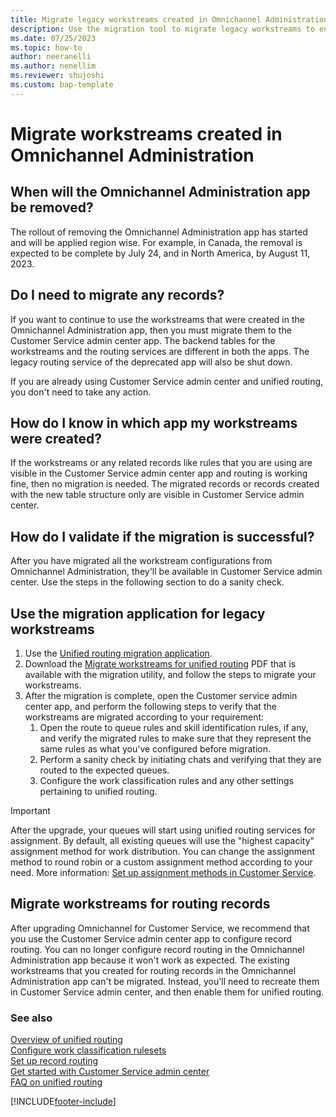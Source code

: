 ```yaml
---
title: Migrate legacy workstreams created in Omnichannel Administration
description: Use the migration tool to migrate legacy workstreams to enable them for unified routing.
ms.date: 07/25/2023
ms.topic: how-to
author: neeranelli
ms.author: nenellim
ms.reviewer: shujoshi
ms.custom: bap-template
---
```


# Migrate workstreams created in Omnichannel Administration

## When will the Omnichannel Administration app be removed?

The rollout of removing the Omnichannel Administration app has started and will be applied region wise. For example, in Canada, the removal is expected to be complete by July 24, and in North America, by August 11, 2023.

## Do I need to migrate any records?

If you want to continue to use the workstreams that were created in the Omnichannel Administration app, then you must migrate them to the Customer Service admin center app. The backend tables for the workstreams and the routing services are different in both the apps. The legacy routing service of the deprecated app will also be shut down.

If you are already using Customer Service admin center and unified routing, you don't need to take any action.

## How do I know in which app my workstreams were created?

If the workstreams or any related records like rules that you are using are visible in the Customer Service admin center app and routing is working fine, then no migration is needed. The migrated records or records created with the new table structure only are visible in Customer Service admin center.

## How do I validate if the migration is successful?

After you have migrated all the workstream configurations from Omnichannel Administration, they'll be available in Customer Service admin center. Use the steps in the following section to do a sanity check.

## Use the migration application for legacy workstreams

1. Use the [Unified routing migration application](https://go.microsoft.com/fwlink/p?linkid=2161582).
1. Download the [Migrate workstreams for unified routing](https://go.microsoft.com/fwlink/p?linkid=2161582) PDF that is available with the migration utility, and follow the steps to migrate your workstreams.
1. After the migration is complete, open the Customer service admin center app, and perform the following steps to verify that the workstreams are migrated according to your requirement:
   1. Open the route to queue rules and skill identification rules, if any, and verify the migrated rules to make sure that they represent the same rules as what you've configured before migration.
   1. Perform a sanity check by initiating chats and verifying that they are routed to the expected queues.
   1. Configure the work classification rules and any other settings pertaining to unified routing.

> [!IMPORTANT]
> After the upgrade, your queues will start using unified routing services for assignment. By default, all existing queues will use the "highest capacity" assignment method for work distribution. You can change the assignment method to round robin or a custom assignment method according to your need. More information: [Set up assignment methods in Customer Service](assignment-methods.md).

## Migrate workstreams for routing records

After upgrading Omnichannel for Customer Service, we recommend that you use the Customer Service admin center app to configure record routing. You can no longer configure record routing in the Omnichannel Administration app because it won't work as expected. The existing workstreams that you created for routing records in the Omnichannel Administration app can't be migrated. Instead, you'll need to recreate them in Customer Service admin center, and then enable them for unified routing.

### See also

[Overview of unified routing](overview-unified-routing.md)  
[Configure work classification rulesets](configure-work-classification.md)  
[Set up record routing](set-up-record-routing.md)  
[Get started with Customer Service admin center](../implement/cs-admin-center.md)  
[FAQ on unified routing](unified-routing-faqs.md)  

[!INCLUDE[footer-include](../../includes/footer-banner.md)]

